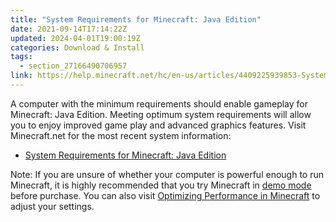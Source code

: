 ```yaml
---
title: "System Requirements for Minecraft: Java Edition"
date: 2021-09-14T17:14:22Z
updated: 2024-04-01T19:00:19Z
categories: Download & Install
tags:
  - section_27166490706957
link: https://help.minecraft.net/hc/en-us/articles/4409225939853-System-Requirements-for-Minecraft-Java-Edition
---
```


A computer with the minimum requirements should enable gameplay for Minecraft: Java Edition. Meeting optimum system requirements will allow you to enjoy improved game play and advanced graphics features. Visit Minecraft.net for the most recent system information:

- [System Requirements for Minecraft: Java Edition](https://www.minecraft.net/en-us/store/minecraft-deluxe-collection-pc#accordionv1-b6c8df09da-item-7739893325)

  
Note: If you are unsure of whether your computer is powerful enough to run Minecraft, it is highly recommended that you try Minecraft in [demo mode](./Minecraft-Java-Edition-Demo-Mode.md) before purchase. You can also visit [Optimizing Performance in Minecraft](../Performance-Troubleshooting/Optimizing-Performance-in-Minecraft.md) to adjust your settings.
